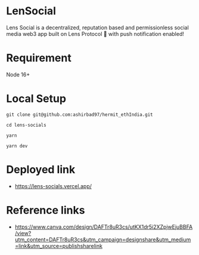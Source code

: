 # LenSocial

Lens Social is a decentralized, reputation based and permissionless social media web3 app built on Lens Protocol 🌿 with  push notification enabled!

# Requirement

Node 16+

# Local Setup

```
git clone git@github.com:ashirbad97/hermit_ethIndia.git

cd lens-socials 

yarn

yarn dev
```

# Deployed link

* https://lens-socials.vercel.app/

# Reference links

* https://www.canva.com/design/DAFTr8uR3cs/utKX1dr5i2XZpjwEjuBBFA/view?utm_content=DAFTr8uR3cs&utm_campaign=designshare&utm_medium=link&utm_source=publishsharelink
